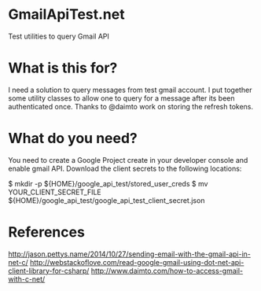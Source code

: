 # GmailApiTest.net
Test utilities to query Gmail API

# What is this for?
I need a solution to query messages from test gmail account. I put together some
utility classes to allow one to query for a message after its been authenticated
once. Thanks to @daimto work on storing the refresh tokens. 

# What do you need?
You need to create a Google Project create in your developer console and enable 
gmail API. Download the client secrets to the following locations:

$ mkdir -p ${HOME}/google_api_test/stored_user_creds
$ mv YOUR_CLIENT_SECRET_FILE ${HOME}/google_api_test/google_api_test_client_secret.json

# References

http://jason.pettys.name/2014/10/27/sending-email-with-the-gmail-api-in-net-c/
http://webstackoflove.com/read-google-gmail-using-dot-net-api-client-library-for-csharp/
http://www.daimto.com/how-to-access-gmail-with-c-net/